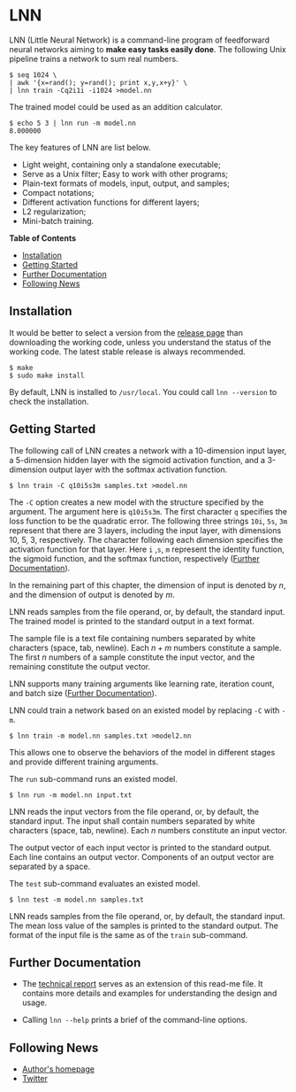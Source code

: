 LNN
===

LNN (Little Neural Network) is a command-line program of feedforward neural networks aiming to **make easy tasks easily done**.
The following Unix pipeline trains a network to sum real numbers.

	$ seq 1024 \
	| awk '{x=rand(); y=rand(); print x,y,x+y}' \
	| lnn train -Cq2i1i -i1024 >model.nn

The trained model could be used as an addition calculator.

	$ echo 5 3 | lnn run -m model.nn
	8.000000

The key features of LNN are list below.

- Light weight, containing only a standalone executable;
- Serve as a Unix filter; Easy to work with other programs;
- Plain-text formats of models, input, output, and samples;
- Compact notations;
- Different activation functions for different layers;
- L2 regularization;
- Mini-batch training.

**Table of Contents**

- [Installation](#installation)
- [Getting Started](#getting-started)
- [Further Documentation](#further-documentation)
- [Following News](#following-news)

Installation
------------

It would be better to select a version from the [release page](https://github.com/dongyx/lnn/releases)
than downloading the working code,
unless you understand the status of the working code.
The latest stable release is always recommended.

	$ make
	$ sudo make install

By default, LNN is installed to `/usr/local`.
You could call `lnn --version` to check the installation.

Getting Started
---------------

The following call of LNN creates a network with
a 10-dimension input layer,
a 5-dimension hidden layer with the sigmoid activation function,
and a 3-dimension output layer with the softmax activation function.

	$ lnn train -C q10i5s3m samples.txt >model.nn

The `-C` option creates a new model with the structure specified by the argument.
The argument here is `q10i5s3m`.
The first character `q` specifies the loss function to be the quadratic error.
The following three strings `10i`, `5s`, `3m` represent that
there are 3 layers,
including the input layer,
with dimensions 10, 5, 3, respectively.
The character following each dimension specifies the activation function for that layer.
Here `i` ,`s`, `m` represent the identity function, the sigmoid function, and the softmax function, respectively ([Further Documentation](#further-documentation)).

In the remaining part of this chapter,
the dimension of input is denoted by $n$,
and the dimension of output is denoted by $m$.

LNN reads samples from the file operand, or, by default, the standard input. 
The trained model is printed to the standard output in a text format.

The sample file is a text file containing numbers separated by white characters (space, tab, newline).
Each $n+m$ numbers constitute a sample.
The first $n$ numbers of a sample constitute the input vector,
and the remaining constitute the output vector.

LNN supports many training arguments like learning rate, iteration count, and batch size ([Further Documentation](#further-documentation)).

LNN could train a network based on an existed model
by replacing `-C` with `-m`.

	$ lnn train -m model.nn samples.txt >model2.nn

This allows one to observe the behaviors of the model in different stages
and provide different training arguments.

The `run` sub-command runs an existed model.

	$ lnn run -m model.nn input.txt

LNN reads the input vectors from the file operand, or, by default, the standard input. 
The input shall contain numbers separated by white characters
(space, tab, newline).
Each $n$ numbers constitute an input vector.

The output vector of each input vector is printed to the standard output.
Each line contains an output vector.
Components of an output vector are separated by a space.

The `test` sub-command evaluates an existed model.

	$ lnn test -m model.nn samples.txt

LNN reads samples from the file operand, or, by default, the standard input. 
The mean loss value of the samples is printed to the standard output.
The format of the input file is the same as of the `train` sub-command.

Further Documentation
---------------------

- The [technical report](https://www.dyx.name/notes/lnn.html) serves as an extension of this read-me file.
It contains more details and examples for understanding the design and usage.

- Calling `lnn --help` prints a brief of the command-line options.

Following News
--------------

- [Author's homepage](https://www.dyx.name)
- [Twitter](https://twitter.com/dongyx2)

